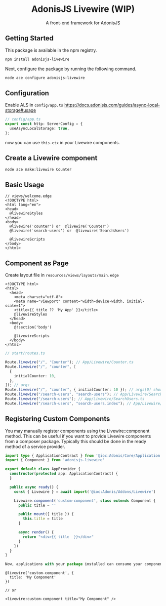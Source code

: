 <div align="center">
  <h1><b>AdonisJS Livewire (WIP)</b></h1>

  <p>A front-end framework for AdonisJS</p>
</div>

## Getting Started

This package is available in the npm registry.

```bash
npm install adonisjs-livewire
```

Next, configure the package by running the following command.

```bash
node ace configure adonisjs-livewire
```

## Configuration

Enable ALS in `config/app.ts` https://docs.adonisjs.com/guides/async-local-storage#usage

```ts
// config/app.ts
export const http: ServerConfig = {
  useAsyncLocalStorage: true,
};
```

now you can use `this.ctx` in your Livewire components.

## Create a Livewire component

```sh
node ace make:livewire Counter
```

## Basic Usage

```blade
// views/welcome.edge
<!DOCTYPE html>
<html lang="en">
<head>
  @livewireStyles
</head>
<body>
  @livewire('counter') or  @livewire('Counter')
  @livewire('search-users') or  @livewire('SearchUsers')

  @livewireScripts
</body>
</html>
```

## Component as Page

Create layout file in `resources/views/layouts/main.edge`

```blade
<!DOCTYPE html>
<html>
  <head>
    <meta charset="utf-8">
    <meta name="viewport" content="width=device-width, initial-scale=1">
    <title>{{ title ?? 'My App' }}</title>
    @livewireStyles
  </head>
  <body>
    @!section('body')

    @livewireScripts
  </body>
</html>
```

```ts
// start/routes.ts

Route.livewire("/", "Counter"); // App/Livewire/Counter.ts
Route.livewire("/", "counter", [
  {
    initialCounter: 10,
  },
]); // args
Route.livewire("/", "counter", { initialCounter: 10 }); // args[0] shorthand
Route.livewire("/search-users", "search-users"); // App/Livewire/SearchUsers.ts
Route.livewire("/search-users"); // App/Livewire/SearchUsers.ts
Route.livewire("/search-users", "search-users.index"); // App/Livewire/SearchUsers/Index.ts
```


## Registering Custom Components

You may manually register components using the Livewire::component method. This can be useful if you want to provide Livewire components from a composer package. Typically this should be done in the ready method of a service provider.

```ts
import type { ApplicationContract } from '@ioc:Adonis/Core/Application'
import { Component } from 'adonisjs-livewire'

export default class AppProvider {
  constructor(protected app: ApplicationContract) {
  }

  public async ready() {
    const { Livewire } = await import('@ioc:Adonis/Addons/Livewire')

    Livewire.component('custom-component', class extends Component {
      public title = ''

      public mount({ title }) {
        this.title = title
      }

      async render() {
        return "<div>{{ title  }}</div>"
      }
    })
  }
}

Now, applications with your package installed can consume your component in their views like so:
```

```blade
@livewire('custom-component', {
  title: 'My Component'
})

// or

<livewire:custom-component title="My Component" />
```